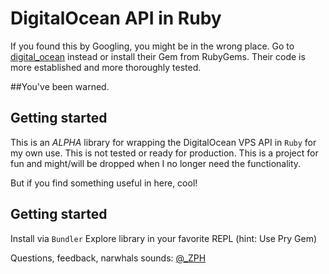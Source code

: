 # DigitalOcean API in Ruby

If you found this by Googling, you might be in the wrong place. Go to [digital_ocean](https://github.com/rmoriz/digital_ocean) instead or install their Gem from RubyGems.  Their code is more established and more thoroughly tested.  

##You've been warned.

## Getting started

This is an _ALPHA_ library for wrapping the DigitalOcean VPS API in `Ruby` for my own use.  This is not tested or ready for production. This is a project for fun and might/will be dropped when I no longer need the functionality.

But if you find something useful in here, cool!

## Getting started

Install via `Bundler`
Explore library in your favorite REPL (hint: Use Pry Gem)

Questions, feedback, narwhals sounds: [@_ZPH](http://www.twitter.com/_ZPH)
